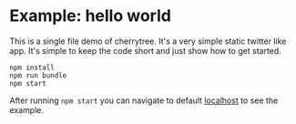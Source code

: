 # Example: hello world

This is a single file demo of cherrytree. It's a very simple static twitter like app. It's simple to keep the code short and just show how to get started.

```
npm install
npm run bundle
npm start
```

After running `npm start` you can navigate to default [localhost](http://localhost:8000/webpack-dev-server/bundle) to see the example.
